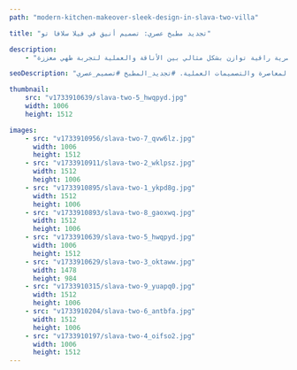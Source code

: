 ```yaml
---
path: "modern-kitchen-makeover-sleek-design-in-slava-two-villa"

title: "تجديد مطبخ عصري: تصميم أنيق في فيلا سلافا تو"

description:
    - "قمنا بتنفيذ تجديد متطور للمطبخ في فيلا سلافا تو، مع التركيز على عناصر التصميم المعاصر والجماليات الحديثة. قام فريقنا بتركيب خزائن انسيابية وتنفيذ حلول تخزين مبتكرة في جميع أنحاء المساحة. تم اختيار كل تفصيل بعناية لإنشاء مظهر أنيق وبسيط مع تعظيم الوظائف العملية. يتميز المطبخ بأنماط سير عمل محسنة وأنظمة تنظيم فعالة. قدمنا مساحة عصرية راقية توازن بشكل مثالي بين الأناقة والعملية لتجربة طهي معززة."

seoDescription: "اكتشف تجديد مطبخنا الفاخر في فيلا سلافا تو الذي يتميز بالتصميم العصري والخزائن المخصصة وحلول التخزين الذكية. قم بتحويل مطبخك مع فريق خبرائنا المتخصص في الجماليات المعاصرة والتصميمات العملية. #تجديد_المطبخ #تصميم_عصري"

thumbnail:
    src: "v1733910639/slava-two-5_hwqpyd.jpg"
    width: 1006
    height: 1512

images:
    - src: "v1733910956/slava-two-7_qvw6lz.jpg"
      width: 1006
      height: 1512
    - src: "v1733910911/slava-two-2_wklpsz.jpg"
      width: 1512
      height: 1006
    - src: "v1733910895/slava-two-1_ykpd8g.jpg"
      width: 1512
      height: 1006
    - src: "v1733910893/slava-two-8_gaoxwq.jpg"
      width: 1512
      height: 1006
    - src: "v1733910639/slava-two-5_hwqpyd.jpg"
      width: 1006
      height: 1512
    - src: "v1733910629/slava-two-3_oktaww.jpg"
      width: 1478
      height: 984
    - src: "v1733910315/slava-two-9_yuapq0.jpg"
      width: 1512
      height: 1006
    - src: "v1733910204/slava-two-6_antbfa.jpg"
      width: 1512
      height: 1006
    - src: "v1733910197/slava-two-4_oifso2.jpg"
      width: 1006
      height: 1512
---
```

